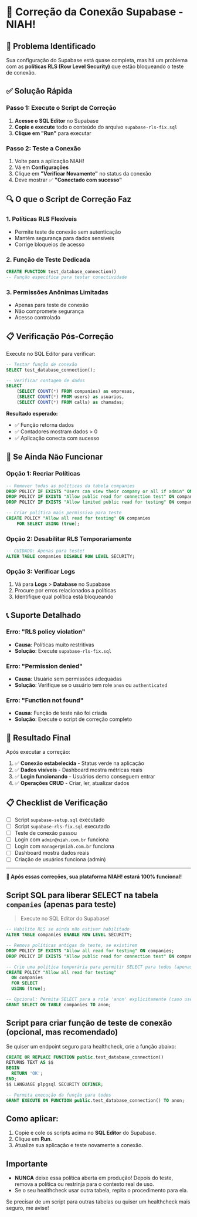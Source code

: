 # 🔧 Correção da Conexão Supabase - NIAH!

## 🚨 Problema Identificado

Sua configuração do Supabase está quase completa, mas há um problema com as **políticas RLS (Row Level Security)** que estão bloqueando o teste de conexão.

## ✅ Solução Rápida

### Passo 1: Execute o Script de Correção

1. **Acesse o SQL Editor** no Supabase
2. **Copie e execute** todo o conteúdo do arquivo `supabase-rls-fix.sql`
3. **Clique em "Run"** para executar

### Passo 2: Teste a Conexão

1. Volte para a aplicação NIAH!
2. Vá em **Configurações**
3. Clique em **"Verificar Novamente"** no status da conexão
4. Deve mostrar ✅ **"Conectado com sucesso"**

## 🔍 O que o Script de Correção Faz

### 1. **Políticas RLS Flexíveis**
- Permite teste de conexão sem autenticação
- Mantém segurança para dados sensíveis
- Corrige bloqueios de acesso

### 2. **Função de Teste Dedicada**
```sql
CREATE FUNCTION test_database_connection()
-- Função específica para testar conectividade
```

### 3. **Permissões Anônimas Limitadas**
- Apenas para teste de conexão
- Não compromete segurança
- Acesso controlado

## 📋 Verificação Pós-Correção

Execute no SQL Editor para verificar:

```sql
-- Testar função de conexão
SELECT test_database_connection();

-- Verificar contagem de dados
SELECT 
    (SELECT COUNT(*) FROM companies) as empresas,
    (SELECT COUNT(*) FROM users) as usuarios,
    (SELECT COUNT(*) FROM calls) as chamadas;
```

**Resultado esperado:**
- ✅ Função retorna dados
- ✅ Contadores mostram dados > 0
- ✅ Aplicação conecta com sucesso

## 🚨 Se Ainda Não Funcionar

### Opção 1: Recriar Políticas

```sql
-- Remover todas as políticas da tabela companies
DROP POLICY IF EXISTS "Users can view their company or all if admin" ON companies;
DROP POLICY IF EXISTS "Allow public read for connection test" ON companies;
DROP POLICY IF EXISTS "Allow limited public read for testing" ON companies;

-- Criar política mais permissiva para teste
CREATE POLICY "Allow all read for testing" ON companies
    FOR SELECT USING (true);
```

### Opção 2: Desabilitar RLS Temporariamente

```sql
-- CUIDADO: Apenas para teste!
ALTER TABLE companies DISABLE ROW LEVEL SECURITY;
```

### Opção 3: Verificar Logs

1. Vá para **Logs** > **Database** no Supabase
2. Procure por erros relacionados a políticas
3. Identifique qual política está bloqueando

## 📞 Suporte Detalhado

### Erro: "RLS policy violation"
- **Causa**: Políticas muito restritivas
- **Solução**: Execute `supabase-rls-fix.sql`

### Erro: "Permission denied"
- **Causa**: Usuário sem permissões adequadas
- **Solução**: Verifique se o usuário tem role `anon` ou `authenticated`

### Erro: "Function not found"
- **Causa**: Função de teste não foi criada
- **Solução**: Execute o script de correção completo

## 🎯 Resultado Final

Após executar a correção:

1. ✅ **Conexão estabelecida** - Status verde na aplicação
2. ✅ **Dados visíveis** - Dashboard mostra métricas reais
3. ✅ **Login funcionando** - Usuários demo conseguem entrar
4. ✅ **Operações CRUD** - Criar, ler, atualizar dados

## 📋 Checklist de Verificação

- [ ] Script `supabase-setup.sql` executado
- [ ] Script `supabase-rls-fix.sql` executado  
- [ ] Teste de conexão passou
- [ ] Login com `admin@niah.com.br` funciona
- [ ] Login com `manager@niah.com.br` funciona
- [ ] Dashboard mostra dados reais
- [ ] Criação de usuários funciona (admin)

---

**🎉 Após essas correções, sua plataforma NIAH! estará 100% funcional!**

## **Script SQL para liberar SELECT na tabela `companies` (apenas para teste)**

> Execute no SQL Editor do Supabase!

```sql
-- Habilite RLS se ainda não estiver habilitado
ALTER TABLE companies ENABLE ROW LEVEL SECURITY;

-- Remova políticas antigas de teste, se existirem
DROP POLICY IF EXISTS "Allow all read for testing" ON companies;
DROP POLICY IF EXISTS "Allow public read for connection test" ON companies;

-- Crie uma política temporária para permitir SELECT para todos (apenas para teste de conexão)
CREATE POLICY "Allow all read for testing"
  ON companies
  FOR SELECT
  USING (true);

-- Opcional: Permita SELECT para a role 'anon' explicitamente (caso use JWT público)
GRANT SELECT ON TABLE companies TO anon;
```

## **Script para criar função de teste de conexão (opcional, mas recomendado)**

Se quiser um endpoint seguro para healthcheck, crie a função abaixo:

```sql
CREATE OR REPLACE FUNCTION public.test_database_connection()
RETURNS TEXT AS $$
BEGIN
  RETURN 'OK';
END;
$$ LANGUAGE plpgsql SECURITY DEFINER;

-- Permita execução da função para todos
GRANT EXECUTE ON FUNCTION public.test_database_connection() TO anon;
```

## **Como aplicar:**
1. Copie e cole os scripts acima no **SQL Editor** do Supabase.
2. Clique em **Run**.
3. Atualize sua aplicação e teste novamente a conexão.

## **Importante**
- **NUNCA** deixe essa política aberta em produção! Depois do teste, remova a política ou restrinja para o contexto real de uso.
- Se o seu healthcheck usar outra tabela, repita o procedimento para ela.

Se precisar de um script para outras tabelas ou quiser um healthcheck mais seguro, me avise!